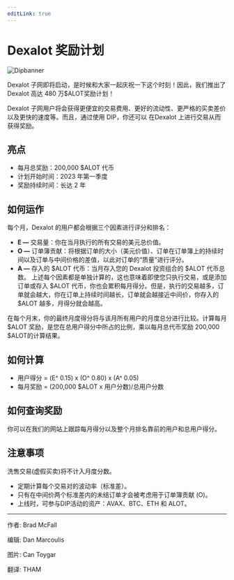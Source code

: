 ```yaml
---
editLink: true
---
```


# Dexalot 奖励计划

![Dipbanner](/images/dip/dipban.png)

Dexalot 子网即将启动，是时候和大家一起庆祝一下这个时刻！因此，我们推出了 Dexalot 高达 480 万$ALOT奖励计划！

Dexalot 子网用户将会获得更便宜的交易费用、更好的流动性、更严格的买卖差价以及更快的速度等。而且，通过使用 DIP，你还可以 在Dexalot 上进行交易从而获得奖励。

## 亮点

* 每月总奖励：200,000 $ALOT 代币
* 计划开始时间：2023 年第一季度
* 奖励持续时间：长达 2 年

## 如何运作

每个月，Dexalot 的用户都会根据三个因素进行评分和排名：

* **E —** 交易量：你在当月执行的所有交易的美元总价值。
* **O —** 订单簿贡献：将根据订单的大小（美元价值）、订单在订单簿上的持续时间以及订单与中间价格的差值，以此对订单的“质量”进行评分。
* **A —** 存入的 $ALOT 代币：当月存入您的 Dexalot 投资组合的 $ALOT 代币总数。
上述每个因素都是单独计算的，这也意味着即使您只执行交易，或是添加订单或存入 $ALOT 代币，你也会累积每月得分。但是，执行的交易越多，订单就会越大，你在订单上持续时间越长，订单就会越接近中间价，你存入的 $ALOT 越多，月得分就会越高。

在每个月末，你的最终月度得分将与该月所有用户的月度总分进行比较。计算每月 $ALOT 奖励，是您在总用户得分中所占的比例，乘以每月总代币奖励 200,000 $ALOT的计算结果。

## 如何计算

* 用户得分 = (E^ 0.15) x (O^ 0.80) x (A^ 0.05)
* 每月奖励 = (200,000 $ALOT x 用户分数)/总用户分数

## 如何查询奖励

你可以在我们的网站上跟踪每月得分以及整个月排名靠前的用户和总用户得分。

## 注意事项

洗售交易(虚假买卖)将不计入月度分数。

* 定期计算每个交易对的波动率（标准差）。
* 只有在中间价两个标准差内的未结订单才会被考虑用于订单簿贡献 (O)。
* 上线时，可参与DIP活动的资产：AVAX、BTC、ETH 和 ALOT。

---

作者: Brad McFall

编辑: Dan Marcoulis

图片: Can Toygar

翻译: THAM
